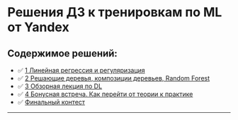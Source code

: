 # Решения ДЗ к тренировкам по ML от Yandex

## Содержимое решений:
- :white_check_mark: [1 Линейная регрессия и регуляризация](1_Linear_regression_and_regularization/)
- :white_check_mark: [2 Решающие деревья, композиции деревьев, Random Forest](2_Decision_trees,_tree_compositions,_Random_Forest/)
- :white_check_mark: [3 Обзорная лекция по DL](3_Overview_lecture_on_DL/)
- :white_check_mark: [4 Бонусная встреча. Как перейти от теории к практике](4_Bonus_meeting._How_to_move_from_theory_to_practice/)
- :white_check_mark: [Финальный контест](Assignment_final/)


---